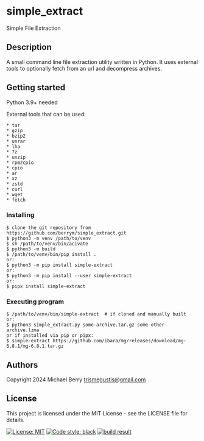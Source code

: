 # simple_extract

Simple File Extraction

## Description

A small command line file extraction utility written in Python. It uses external tools to optionally fetch from an url and decompress archives.

## Getting started

Python 3.9+ needed

External tools that can be used:

    * tar
    * gzip
    * bzip2
    * unrar
    * lha
    * 7z
    * unzip
    * rpm2cpio
    * cpio
    * ar
    * xz
    * zstd
    * curl
    * wget
    * fetch

### Installing

    $ clone the git repository from https://github.com/berrym/simple_extract.git
    $ python3 -m venv /path/to/venv
    $ sh /path/to/venv/bin/acivate
    $ python3 -m build
    $ /path/to/venv/bin/pip install .
    or:
    $ python3 -m pip install simple-extract
    or:
    $ python3 -m pip install --user simple-extract
    or:
    $ pipx install simple-extract

### Executing program

    $ /path/to/venv/bin/simple-extract  # if cloned and manually built
    or:
    $ python3 simple_extract.py some-archive.tar.gz some-other-archive.lzma
    or if installed via pip or pipx:
    $ simple-extract https://github.com/ibara/mg/releases/download/mg-6.8.1/mg-6.8.1.tar.gz

## Authors

Copyright 2024 Michael Berry <trismegustis@gmail.com>

## License

This project is licensed under the MIT License - see the LICENSE file for details.

[![License: MIT](https://img.shields.io/badge/License-MIT-yellow.svg)](https://opensource.org/licenses/MIT)
[![Code style: black](https://img.shields.io/badge/code%20style-black-000000.svg)](https://github.com/psf/black)
[![build result](https://build.opensuse.org/projects/home:berrym/packages/simple-extract/badge.svg?type=default)](https://build.opensuse.org/package/show/home:berrym/simple-extract)
